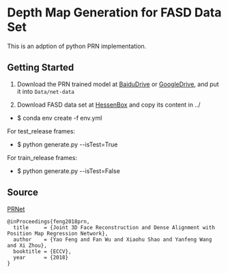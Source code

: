 # Depth Map Generation for FASD Data Set

This is an adption of python PRN implementation. 



## Getting Started

1. Download the PRN trained model at [BaiduDrive](https://pan.baidu.com/s/10vuV7m00OHLcsihaC-Adsw) or [GoogleDrive](https://drive.google.com/file/d/1UoE-XuW1SDLUjZmJPkIZ1MLxvQFgmTFH/view?usp=sharing), and put it into `Data/net-data`

2. Download FASD data set at [HessenBox](https://hessenbox.tu-darmstadt.de/getlink/fiTgGfkGrAcY9tbA6PmdFbf2/casia-fasd-frames-only.zip) and copy its content in ../

- $ conda env create -f env.yml

For test_release frames: 

- $ python generate.py --isTest=True

For train_release frames: 

- $ python generate.py --isTest=False

## Source

[PRNet](https://github.com/YadiraF/PRNet/)

```
@inProceedings{feng2018prn,
  title     = {Joint 3D Face Reconstruction and Dense Alignment with Position Map Regression Network},
  author    = {Yao Feng and Fan Wu and Xiaohu Shao and Yanfeng Wang and Xi Zhou},
  booktitle = {ECCV},
  year      = {2018}
}
```


